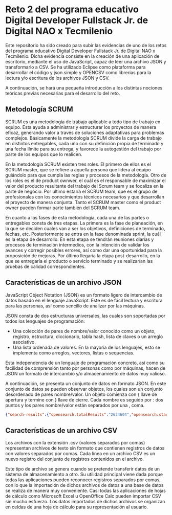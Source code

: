 # Reto 2 del programa educativo Digital Developer Fullstack Jr. de Digital NAO x Tecmilenio

Este repositorio ha sido creado para subir las evidencias de uno de los retos del programa educativo Digital Developer Fullstack Jr. de Digital NAO x Tecmilenio. Dicha evidencia consiste en la creación de una aplicación de escritorio, mediante el uso de JavaScript, capaz de leer una archivo JSON y transformarlo a CSV. Se ha utilizado Eclipse como plataforma para desarrollar el código y json.simple y OPENCSV como librerias para la lectura y/o escritura de los archivos JSON y CSV.

A continuación, se hará una pequeña introducción a los distintas nociones teóricas previas necesarias para el desarrollo del reto.

## Metodología SCRUM

SCRUM es una  metodología de trabajo aplicable a todo tipo de trabajo en equipo. Esta ayuda a administrar y estructurar los proyectos de manera eficaz, generando valor a través de soluciones adaptativas para problemas complejos. Básicamente la metodología SCRUM divide la carga de trabajo en distintos entregables, cada uno con su definición propia de terminado y una fecha límite para su entrega, y favorece la autogestión del trabajo por parte de los equipos que lo realicen.

En la metodología SCRUM existen tres roles. El primero de ellos es el SCRUM master, que se refiere a aquella persona que lidera al equipo guiándolo para que cumpla las reglas y procesos de la metodología. Otro de los roles es el de product ownwer, el cuál es el responsable de maximizar el valor del producto resultante del trabajo del Scrum team y se focaliza en la parte de negocio. Por último estaría el SCRUM team, que es el grupo de profesionales con los conocimientos técnicos necesarios y que desarrollan el proyecto de manera conjunta. Tanto el SCRUM master como el product owner pueden formar parte también del SCRUM team.

En cuanto a las fases de esta metodología, cada una de las partes o entregables consta de tres etapas. La primera es la fase de planeación, en la que se deciden cuales van a ser los objetivos, definiciones de terminado, fechas, etc. Posteriormente se entra en la fase denominada sprint, la cuál es la etapa de desarrollo. En esta etapa se tendrán reuniones diarías y procesos de terminación intermedios, con la intención de validar los avances y corregir posibles errores, así como dar una oportunidad para la proposición de mejoras. Por último llegaría la etapa post-desarrollo, en la que se entregaría el producto o servicio terminado y se realizarían las pruebas de calidad correspondientes.

## Características de un archivo JSON

JavaScript Object Notation (JSON)  es un formato ligero de intercambio de datos basado en el lenguaje JavaScript. Este es de fácil lectura y escritura  para las personas, así como sencillo de analizar por las máquinas.

JSON consta de dos estructuras universales, las cuales son soportadas por todos los lenguajes de programación:
- Una colección de pares de nombre/valor conocido como un objeto, registro, estructura, diccionario, tabla hash, lista de claves o un arreglo asociativo.
- Una lista ordenada de valores. En la mayoría de los lenguajes, esto se implementa como arreglos, vectores, listas o sequencias.

Esta independencia de un lenguaje de programación concreto, así como su facilidad de comprensión tanto por personas como por máquinas, hacen de JSON un formato de intercambio y/o almacenamiento de datos muy valioso.

A continuación, se presenta un conjunto de datos en formato JSON. En este conjunto de datos se pueden observar objetos, los cuales son un conjunto desordenado de pares nombre/valor. Un objeto comienza con { llave de apertura y termine con } llave de cierre. Cada nombre es seguido por : dos puntos y los pares nombre/valor están separados por una , coma.

```json
{"search-results":{"opensearch:totalResults":"2624604","opensearch:startIndex":"5","opensearch:itemsPerPage":"5","opensearch:Query":{"@role": "request", "@searchTerms": "heart", "@startPage": "5"},"link": [{"@_fa": "true", "@ref": "self", "@href": "http://api.elsevier.com:80/content/search/scopus?start=5&count=5&query=heart&view=COMPLETE&ver=new", "@type": "application/json"},{"@_fa": "true", "@ref": "first", "@href": "http://api.elsevier.com:80/content/search/scopus?start=0&count=5&query=heart&view=COMPLETE&ver=new", "@type": "application/json"},{"@_fa": "true", "@ref": "prev", "@href": "http://api.elsevier.com:80/content/search/scopus?start=0&count=5&query=heart&view=COMPLETE&ver=new", "@type": "application/json"},{"@_fa": "true", "@ref": "next", "@href": "http://api.elsevier.com:80/content/search/scopus?start=10&count=5&query=heart&view=COMPLETE&ver=new", "@type": "application/json"},{"@_fa": "true", "@ref": "last", "@href": "http://api.elsevier.com:80/content/search/scopus?start=4995&count=5&query=heart&view=COMPLETE&ver=new", "@type": "application/json"}],"entry": [{"@_fa": "true", "link": [{"@_fa": "true", "@ref": "self", "@href": "http://api.elsevier.com/content/abstract/scopus_id/84884919538"},{"@_fa": "true", "@ref": "scopus", "@href": "http://www.scopus.com/inward/record.url?partnerID=HzOxMe3b&scp=84884919538"},{"@_fa": "true", "@ref": "scopus-citedby", "@href": "http://www.scopus.com/inward/citedby.url?partnerID=HzOxMe3b&scp=84884919538"},{"@_fa": "true", "@ref": "full-text", "@href": "http://api.elsevier.com/content/article/eid/1-s2.0-S0740002013001652"}],"prism:url":"http://api.elsevier.com/content/abstract/scopus_id/84884919538","dc:identifier":"SCOPUS_ID:84884919538","dc:title":"Brain is the predilection site of Toxoplasma gondii in experimentally inoculated pigs as revealed by magnetic capture and real-time PCR","dc:creator":"Jur�nkov�, J.","prism:publicationName":"Food Microbiology","prism:issn":"07400020","prism:eIssn":"10959998","prism:volume":"38","prism:pageRange":"167-170","prism:coverDate":"2014-04-01","prism:coverDisplayDate":"April 2014","prism:doi":"10.1016/j.fm.2013.08.011","dc:description":"Pigs represent an important source of food in many countries, and undercooked pork containing tissue cysts is one of the most common sources of Toxoplasma gondii infection for humans. A magnetic capture method for the isolation of T.gondii DNA and quantitative real-time PCR targeting the 529bp TOXO repeat element were used to estimate the parasite burden in different tissues of pigs experimentally infected with T.gondii oocysts, and to determine the predilection sites of T.gondii in this host species. The highest concentration of T.gondii DNA was found in brain tissues, equivalent to [median] 553.7 (range 3857.7-121.9) parasites per gram, followed by lungs, heart and dorsal muscles with median values corresponding to 0.3 (range 61.3-0.02); 2.6 (range 7.34-0.37) and 0.6 (range 2.81-0.31) parasites per gram of tissue, respectively. Skeletal muscles from fore and hindlimb, liver and kidney presented very low infection burdens equivalent to [median] =0.2 parasites per gram of tissues, and no parasite DNA could be detected in the spleen. This study contributes to understanding the value of different pig tissues as a source of T.gondii infection for humans and shows that the brain, while not being of major importance as human food source, may represent a first-line selection tissue when performing non-serological surveys (e.g. bioassays, histopathological, immunohistochemical or molecular studies) to detect T.gondii infections in pigs. � 2013 Elsevier Ltd.","citedby-count":"0","affiliation": [{"@_fa": "true", "affiliation-url":"http://api.elsevier.com/content/affiliation/affiliation_id/60020771","afid":"60020771","affilname":"University of Veterinary and Pharmaceutical Sciences Brno","affiliation-city":"Brno","affiliation-country":"Czech Republic","name-variant": [{"@_fa": "true", "$" :"University of Veterinary and Pharmaceutical Sciences"},{"@_fa": "true", "$" :"University of Veterinary and Pharmaceutical Sciences Brno"}]},{"@_fa": "true", "affiliation-url":"http://api.elsevier.com/content/affiliation/affiliation_id/60012614","afid":"60012614","affilname":"Universit�t Z�rich","affiliation-city":"Zurich","affiliation-country":"Switzerland","name-variant": [{"@_fa": "true", "$" :"University of Zurich"},{"@_fa": "true", "$" :"University of Z�rich"},{"@_fa": "true", "$" :"Universit�t Z�rich"}]}],"prism:aggregationType":"Journal","subtype":"ar","subtypeDescription":"Article","author": [{"@_fa": "true", "author-url":"http://api.elsevier.com/content/author/author_id/55934048000","authid":"55934048000","authname":"Jur�nkov�, J.","surname":"Jur�nkov�","initials":"J.","afid": [{"@_fa": "true", "$" :"60020771"}]},{"@_fa": "true", "author-url":"http://api.elsevier.com/content/author/author_id/6602634089","authid":"6602634089","authname":"Basso, W.","given-name":"Walter","surname":"Basso","initials":"W.","afid": [{"@_fa": "true", "$" :"60012614"}]},{"@_fa": "true", "author-url":"http://api.elsevier.com/content/author/author_id/23980872700","authid":"23980872700","authname":"Neumayerov�, H.","given-name":"Helena","surname":"Neumayerov�","initials":"H.","afid": [{"@_fa": "true", "$" :"60020771"}]},{"@_fa": "true", "author-url":"http://api.elsevier.com/content/author/author_id/55336480400","authid":"55336480400","authname":"Bal��, V.","given-name":"Vojtech","surname":"Bal��","initials":"V.","afid": [{"@_fa": "true", "$" :"60020771"}]},{"@_fa": "true", "author-url":"http://api.elsevier.com/content/author/author_id/6507548847","authid":"6507548847","authname":"J�nov�, E.","given-name":"Eva","surname":"J�nov�","initials":"E.","afid": [{"@_fa": "true", "$" :"60020771"}]},{"@_fa": "true", "author-url":"http://api.elsevier.com/content/author/author_id/8299106600","authid":"8299106600","authname":"Sidler, X.","given-name":"Xaver","surname":"Sidler","initials":"X.","afid": [{"@_fa": "true", "$" :"60012614"}]},{"@_fa": "true", "author-url":"http://api.elsevier.com/content/author/author_id/7006822338","authid":"7006822338","authname":"Deplazes, P.","given-name":"Peter","surname":"Deplazes","initials":"P.","afid": [{"@_fa": "true", "$" :"60012614"}]},{"@_fa": "true", "author-url":"http://api.elsevier.com/content/author/author_id/7005935041","authid":"7005935041","authname":"Koudela, B.","given-name":"Bretislav","surname":"Koudela","initials":"B.","afid": [{"@_fa": "true", "$" :"60020771"}]}],"authkeywords":"Magnetic capture | Pigs | Real-time PCR | Toxoplasma gondii"},{"@_fa": "true", "link": [{"@_fa": "true", "@ref": "self", "@href": "http://api.elsevier.com/content/abstract/scopus_id/84888056396"},{"@_fa": "true", "@ref": "scopus", "@href": "http://www.scopus.com/inward/record.url?partnerID=HzOxMe3b&scp=84888056396"},{"@_fa": "true", "@ref": "scopus-citedby", "@href": "http://www.scopus.com/inward/citedby.url?partnerID=HzOxMe3b&scp=84888056396"},{"@_fa": "true", "@ref": "full-text", "@href": "http://api.elsevier.com/content/article/eid/1-s2.0-S0955067413001610"}],"prism:url":"http://api.elsevier.com/content/abstract/scopus_id/84888056396","dc:identifier":"SCOPUS_ID:84888056396","dc:title":"Recent developments in biased agonism","dc:creator":"Wisler, J.W.","prism:publicationName":"Current Opinion in Cell Biology","prism:issn":"09550674","prism:eIssn":"18790410","prism:volume":"27","prism:issueIdentifier":"1","prism:pageRange":"18-24","prism:coverDate":"2014-04-01","prism:coverDisplayDate":"April 2014","prism:doi":"10.1016/j.ceb.2013.10.008","dc:description":"The classic paradigm of G protein-coupled receptor (GPCR) activation was based on the understanding that agonist binding to a receptor induces or stabilizes a conformational change to an 'active' conformation. In the past decade, however, it has been appreciated that ligands can induce distinct 'active' receptor conformations with unique downstream functional signaling profiles. Building on the initial recognition of the existence of such 'biased ligands', recent years have witnessed significant developments in several areas of GPCR biology. These include increased understanding of structural and biophysical mechanisms underlying biased agonism, improvements in characterization and quantification of ligand efficacy, as well as clinical development of these novel ligands. Here we review recent major developments in these areas over the past several years. � 2013 .","citedby-count":"0","affiliation": [{"@_fa": "true", "affiliation-url":"http://api.elsevier.com/content/affiliation/affiliation_id/60005200","afid":"60005200","affilname":"Duke University School of Medicine","affiliation-city":"Durham","affiliation-country":"United States","name-variant": [{"@_fa": "true", "$" :"Duke University Medical Center"},{"@_fa": "true", "$" :"Duke Univ. Med. Cent."}]}],"prism:aggregationType":"Journal","subtype":"re","subtypeDescription":"Review","author": [{"@_fa": "true", "author-url":"http://api.elsevier.com/content/author/author_id/13606062200","authid":"13606062200","authname":"Wisler, J.W.","given-name":"James W.","surname":"Wisler","initials":"J.W.","afid": [{"@_fa": "true", "$" :"60005200"}]},{"@_fa": "true", "author-url":"http://api.elsevier.com/content/author/author_id/12775435300","authid":"12775435300","authname":"Xiao, K.","given-name":"Kunhong","surname":"Xiao","initials":"K.","afid": [{"@_fa": "true", "$" :"60005200"}]},{"@_fa": "true", "author-url":"http://api.elsevier.com/content/author/author_id/55934616100","authid":"55934616100","authname":"Thomsen, A.R.B.","given-name":"Alex R B","surname":"Thomsen","initials":"A.R.B.","afid": [{"@_fa": "true", "$" :"60005200"}]},{"@_fa": "true", "author-url":"http://api.elsevier.com/content/author/author_id/35391040400","authid":"35391040400","authname":"Lefkowitz, R.J.","given-name":"Robert J.","surname":"Lefkowitz","initials":"R.J.","afid": [{"@_fa": "true", "$" :"60005200"},{"@_fa": "true", "$" :"60005200"},{"@_fa": "true", "$" :"60005200"}]}]},{"@_fa": "true", "link": [{"@_fa": "true", "@ref": "self", "@href": "http://api.elsevier.com/content/abstract/scopus_id/84884272794"},{"@_fa": "true", "@ref": "scopus", "@href": "http://www.scopus.com/inward/record.url?partnerID=HzOxMe3b&scp=84884272794"},{"@_fa": "true", "@ref": "scopus-citedby", "@href": "http://www.scopus.com/inward/citedby.url?partnerID=HzOxMe3b&scp=84884272794"}],"prism:url":"http://api.elsevier.com/content/abstract/scopus_id/84884272794","dc:identifier":"SCOPUS_ID:84884272794","dc:title":"Symptoms as Solutions: Hypnosis and Biofeedback for Autonomic Regulation in Autism Spectrum Disorders","dc:creator":"Sugarman, L.I.","prism:publicationName":"American Journal of Clinical Hypnosis","prism:issn":"00029157","prism:eIssn":"21600562","prism:volume":"56","prism:issueIdentifier":"2","prism:pageRange":"152-173","prism:coverDate":"2014-04-01","prism:coverDisplayDate":"April 2014","prism:doi":"10.1080/00029157.2013.768197","dc:description":"The Autonomic Dysregulation Theory of autism posits that a phylogenetically early autonomic defect leads to overarousal and impairments in language and social engagement. Cognitive rigidity and repetitive behaviors manifest as mitigating efforts. Focusing on the implications of this premise may provide more productive therapeutic approaches than existing methods. It suggests that self-regulation therapy using hypnosis and biofeedback should be highly effective, especially for young people. Hypnotic strategies can utilize restrictive repetitive behaviors in trance as resources for comfort and control. Biofeedback training can be tailored to focus on autonomic regulation. The authors develop this theory and describe methods of integrating hypnosis and biofeedback that have been therapeutic for people with autism. Directions for future research to validate this approach are discussed. � 2013 Copyright American Society of Clinical Hypnosis.","citedby-count":"0","affiliation": [{"@_fa": "true", "affiliation-url":"http://api.elsevier.com/content/affiliation/affiliation_id/60001777","afid":"60001777","affilname":"Rochester Institute of Technology","affiliation-city":"Rochester","affiliation-country":"United States","name-variant": [{"@_fa": "true", "$" :"Rochester Institute of Technology"},{"@_fa": "true", "$" :"Rochester Inst of Technology"}]}],"prism:aggregationType":"Journal","subtype":"ar","subtypeDescription":"Article","author": [{"@_fa": "true", "author-url":"http://api.elsevier.com/content/author/author_id/55856895200","authid":"55856895200","authname":"Sugarman, L.I.","given-name":"Laurence I.","surname":"Sugarman","initials":"L.I.","afid": [{"@_fa": "true", "$" :"60001777"}]},{"@_fa": "true", "author-url":"http://api.elsevier.com/content/author/author_id/55857192800","authid":"55857192800","authname":"Garrison, B.L.","given-name":"Brian L.","surname":"Garrison","initials":"B.L.","afid": [{"@_fa": "true", "$" :"60001777"}]},{"@_fa": "true", "author-url":"http://api.elsevier.com/content/author/author_id/55857853000","authid":"55857853000","authname":"Williford, K.L.","given-name":"Kelsey L.","surname":"Williford","initials":"K.L.","afid": [{"@_fa": "true", "$" :"60001777"}]}],"authkeywords":"autism | autism spectrum disorder | autonomic regulation | biofeedback | hypnosis | repetitive behaviors"},{"@_fa": "true", "link": [{"@_fa": "true", "@ref": "self", "@href": "http://api.elsevier.com/content/abstract/scopus_id/84884527646"},{"@_fa": "true", "@ref": "scopus", "@href": "http://www.scopus.com/inward/record.url?partnerID=HzOxMe3b&scp=84884527646"},{"@_fa": "true", "@ref": "scopus-citedby", "@href": "http://www.scopus.com/inward/citedby.url?partnerID=HzOxMe3b&scp=84884527646"},{"@_fa": "true", "@ref": "full-text", "@href": "http://api.elsevier.com/content/article/eid/1-s2.0-S0261517713001556"}],"prism:url":"http://api.elsevier.com/content/abstract/scopus_id/84884527646","dc:identifier":"SCOPUS_ID:84884527646","dc:title":"Investigating the effects of job demands and job resources on cabin crew safety behaviors","dc:creator":"Chen, C.-F.","prism:publicationName":"Tourism Management","prism:issn":"02615177","prism:volume":"41","prism:pageRange":"45-52","prism:coverDate":"2014-04-01","prism:coverDisplayDate":"April 2014","prism:doi":"10.1016/j.tourman.2013.08.009","dc:description":"Cabin crews are crucial to the cabin safety performance of airlines, and may enhance air travel safety and alleviate passenger concerns. Within the limited literature devoted to cabin crew related research, this study aims to examine the causal relationships among \"job demands\", \"job resources\" and cabin crew safety behaviors. Data from a survey of 339 flight attendants working for Taiwanese international airlines were analyzed using structural equation modeling. A variety of fit indices confirmed the overall model fit, and all the paths in the model were statistically significant. Framed in the context of the job demands-resources model, the results reveal negative causality between \"job demands\" and \"cabin crew safety behaviors\", whereas \"job resources\" are positively related to \"upward safety communication\", \"in-role\" and \"extra-role\" safety behaviors. The implications of the results for practitioners and future research are discussed. � 2013 Elsevier Ltd.","citedby-count":"0","affiliation": [{"@_fa": "true", "affiliation-url":"http://api.elsevier.com/content/affiliation/affiliation_id/60014982","afid":"60014982","affilname":"National Cheng Kung University","affiliation-city":"Tainan","affiliation-country":"Taiwan","name-variant": [{"@_fa": "true", "$" :"National Cheng Kung University"},{"@_fa": "true", "$" :"Natl Cheng Kung Univ"},{"@_fa": "true", "$" :"National Cheng-Kung University"}]},{"@_fa": "true", "affiliation-url":"http://api.elsevier.com/content/affiliation/affiliation_id/60018181","afid":"60018181","affilname":"Aletheia University","affiliation-city":"Tamsui","affiliation-country":"Taiwan","name-variant": [{"@_fa": "true", "$" :"Aletheia University"}]}],"prism:aggregationType":"Journal","subtype":"ar","subtypeDescription":"Article","author": [{"@_fa": "true", "author-url":"http://api.elsevier.com/content/author/author_id/14832325400","authid":"14832325400","authname":"Chen, C.-F.","given-name":"Chingfu","surname":"Chen","initials":"C.","afid": [{"@_fa": "true", "$" :"60014982"}]},{"@_fa": "true", "author-url":"http://api.elsevier.com/content/author/author_id/25226574600","authid":"25226574600","authname":"Chen, S.-C.","given-name":"Shuchuan","surname":"Chen","initials":"S.","afid": [{"@_fa": "true", "$" :"60014982"},{"@_fa": "true", "$" :"60018181"}]}],"authkeywords":"Cabin crew | Job demands | Job resources | Safety behavior | Upward safety communication"},{"@_fa": "true", "link": [{"@_fa": "true", "@ref": "self", "@href": "http://api.elsevier.com/content/abstract/scopus_id/84886423686"},{"@_fa": "true", "@ref": "scopus", "@href": "http://www.scopus.com/inward/record.url?partnerID=HzOxMe3b&scp=84886423686"},{"@_fa": "true", "@ref": "scopus-citedby", "@href": "http://www.scopus.com/inward/citedby.url?partnerID=HzOxMe3b&scp=84886423686"}],"prism:url":"http://api.elsevier.com/content/abstract/scopus_id/84886423686","dc:identifier":"SCOPUS_ID:84886423686","dc:title":"Antidiarrheal activities of isovanillin, iso-acetovanillon and Pycnocycla spinosa Decne ex.Boiss extract in mice","dc:creator":"Sadraei, H.","prism:publicationName":"Research in Pharmaceutical Sciences","prism:issn":"17355362","prism:eIssn":"17359414","prism:volume":"9","prism:issueIdentifier":"2","prism:pageRange":"83-89","prism:coverDate":"2014-04-01","prism:coverDisplayDate":"April 2014","dc:description":"Isovanillin and iso-acetovanillon are two phenolic components isolated from a number of plants including Pycnocycla spinosa. P. spinosa extract has antispasmodic and antidiarrheal activities. However, no comparative study has been done on antidiarrheal action of isovanillin and iso-acetovanillon, so far. The aim of this study was to investigate antidiarrheal action of isovanillin and iso-acetovanillon and their effects on small intestinal transit, for comparison with propantheline. Male mice (25-30 g), fasted over night with free access to water, were treated with test compounds or control (p.o.). Thirty min later castor oil (0.5 ml) was given orally to the animals. In another groups of animals MgSO4 (0.5 ml of 10% solution) was given first and half an hour later the test drugs were administered. Onset and number of wet defecations were recorded for each animal over 3.5 h after treatment with diarrhoea inducing agents. In another groups, intestinal transit of charcoal meal was determined following administration of the compounds. Isovanillin (2 mg/kg & 5 mg/kg), iso-acetovanillon (2 mg/kg & 5 mg/kg) and P. spinosa extract (5 mg/kg) delayed onset of diarrhoea and significantly reduced wet defecation induced by castor oil and MgSO4. They all had antidiarrheal effect similar to propantheline (5 mg/kg). Isovanillin, iso-acetovanillon and P. spinosa extract compared to control groups, significantly reduced small intestinal transit of charcoal meal. This study shows that antidiarrheal effect of P. spinosa extract is at least partially due to presence of two active compounds isovanillin and isoacetovanillon.","citedby-count":"0","affiliation": [{"@_fa": "true", "affiliation-url":"http://api.elsevier.com/content/affiliation/affiliation_id/60020609","afid":"60020609","affilname":"Isfahan University of Medical Sciences","affiliation-city":"Isfahan","affiliation-country":"Iran","name-variant": [{"@_fa": "true", "$" :"Isfahan University of Medical Sciences"},{"@_fa": "true", "$" :"Isfahan Univ. of Medical Sciences"}]}],"prism:aggregationType":"Journal","subtype":"ar","subtypeDescription":"Article","author": [{"@_fa": "true", "author-url":"http://api.elsevier.com/content/author/author_id/6602807070","authid":"6602807070","authname":"Sadraei, H.","given-name":"Hassan","surname":"Sadraei","initials":"H.","afid": [{"@_fa": "true", "$" :"60020609"}]},{"@_fa": "true", "author-url":"http://api.elsevier.com/content/author/author_id/36117642300","authid":"36117642300","authname":"Ghanadian, M.","given-name":"Mustafa Mustafa","surname":"Ghanadian","initials":"M.M.","afid": [{"@_fa": "true", "$" :"60020609"}]},{"@_fa": "true", "author-url":"http://api.elsevier.com/content/author/author_id/6602771409","authid":"6602771409","authname":"Asghari, G.","given-name":"Gholamreza Reza","surname":"Asghari","initials":"G.R."},{"@_fa": "true", "author-url":"http://api.elsevier.com/content/author/author_id/55901131400","authid":"55901131400","authname":"Azali, N.","given-name":"N.","surname":"Azali","initials":"N.","afid": [{"@_fa": "true", "$" :"60020609"},{"@_fa": "true", "$" :"60020609"}]}],"authkeywords":"Iso-acetovanillon | Isovanillin | Propantheline, ileum transit, pycnocycla spinosa extract, diarrhoea"}]}}
```

## Características de un archivo CSV
Los archivos con la extensión .csv (valores separados por comas) representan archivos de texto sin formato que contienen registros de datos con valores separados por comas. Cada línea en un archivo CSV es un nuevo registro del conjunto de registros contenidos en el archivo.

Este tipo de archivo se genera cuando se pretende transferir datos de un sistema de almacenamiento a otro. Su utilidad principal viene dada porque todas las aplicaciones pueden reconocer registros separados por comas, con lo que la importación de dichos archivos de datos a una base de datos se realiza de manera muy conveniente. Casi todas las aplicaciones de hojas de cálculo como Microsoft Excel u OpenOffice Calc pueden importar CSV sin mucho esfuerzo. Los datos importados de dichos archivos se organizan en celdas de una hoja de cálculo para su representación al usuario.
